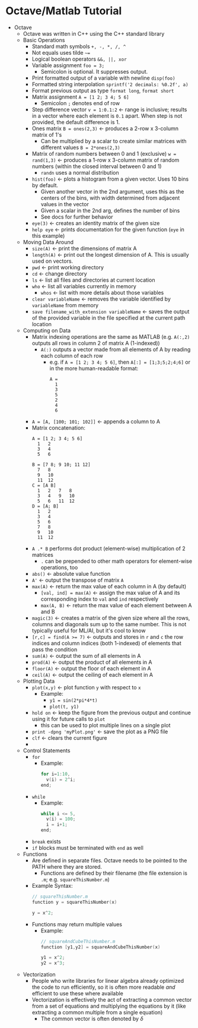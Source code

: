 # Octave/Matlab Tutorial
- Octave
  - Octave was written in C++ using the C++ standard library
  - Basic Operations
    - Standard math symbols `+, -, *, /, ^`
    - Not equals uses tilde `~=`
    - Logical boolean operators `&&, ||, xor`
    - Variable assignment `foo = 3;`
      - Semicolon is optional. It suppresses output.
    - Print formatted output of a variable with newline `disp(foo)`
    - Formatted string interpolation `sprintf('2 decimals: %0.2f', a)`
    - Format previous output as type `format long`, `format short`
    - Matrix assignment `A = [1 2; 3 4; 5 6]`
      - Semicolon `;` denotes end of row
    - Step difference vector `v = 1:0.1:2` &larr; range is inclusive; results in a vector where each element is `0.1` apart. When step is not provided, the default difference is 1.
    - Ones matrix `B = ones(2,3)` &larr; produces a 2-row x 3-column matrix of 1's
      - Can be multiplied by a scalar to create similar matrices with different values `B = 2*ones(2,3)`
    - Matrix of random numbers between 0 and 1 (exclusive) `w = rand(1,3)` &larr; produces a 1-row x 3-column matrix of random numbers (within the closed interval between 0 and 1)
      - `randn` uses a normal distribution
    - `hist(foo)` &larr; plots a histogram from a given vector. Uses 10 bins by default.
      - Given another vector in the 2nd argument, uses this as the centers of the bins, with width determined from adjacent values in the vector
      - Given a scalar in the 2nd arg, defines the number of bins
      - See docs for further behavior
    - `eye(3)` &larr; creates an identity matrix of the given size
    - `help eye` &larr; prints documentation for the given function (`eye` in this example)
  - Moving Data Around
    - `size(A)` &larr; print the dimensions of matrix A
    - `length(A)` &larr; print out the longest dimension of A. This is usually used on vectors.
    - `pwd` &larr; print working directory
    - `cd` &larr; change directory
    - `ls` &larr; list all files and directories at current location
    - `who` &larr; list all variables currently in memory
      - `whos` &larr; list with more details about those variables
    - `clear variableName` &larr; removes the variable identified by `variableName` from memory
    - `save filename_with_extension variableName` &larr; saves the output of the provided variable in the file specified at the current path location
  - Computing on Data
    - Matrix indexing operations are the same as MATLAB (e.g. `A(:,2)` outputs all rows in column 2 of matrix A (1-indexed))
      - `A(:)` outputs a vector made from all elements of A by reading each column of each row
        - e.g. if `A = [1 2; 3 4; 5 6]`, then `A[:] = [1;3;5;2;4;6]` or in the more human-readable format:
          ```
          A =
            1
            3
            5
            2
            4
            6
          ```
    - `A = [A, [100; 101; 102]]` &larr; appends a column to A
    - Matrix concatenation:
      ```
      A = [1 2; 3 4; 5 6]
        1   2
        3   4
        5   6

      B = [7 8; 9 10; 11 12]
        7   8
        9   10
        11  12
      C = [A B]
        1   2   7   8
        3   4   9   10
        5   6   11  12
      D = [A; B]
        1   2
        3   4
        5   6
        7   8
        9   10
        11  12
      ```
    - `A .* B` performs dot product (element-wise) multiplication of 2 matrices
      - `.` can be prepended to other math operators for element-wise operations, too
    - `abs()` &larr; absolute value function
    - `A'` &larr; output the transpose of matrix `A`
    - `max(A)` &larr; return the max value of each column in A (by default)
      - `[val, ind] = max(A)` &larr; assign the max value of A and its corresponding index to `val` and `ind` respectively
      - `max(A, B)` &larr; return the max value of each element between A and B
    - `magic(3)` &larr; creates a matrix of the given size where all the rows, columns and diagonals sum up to the same number. This is not typically useful for ML/AI, but it's cool to know
    - `[r,c] = find(A >= 7)` &larr; outputs and stores in `r` and `c` the row indices and column indices (both 1-indexed) of elements that pass the condition
    - `sum(A)` &larr; output the sum of all elements in A
    - `prod(A)` &larr; output the product of all elements in A
    - `floor(A)` &larr; output the floor of each element in A
    - `ceil(A)` &larr; output the ceiling of each element in A
  - Plotting Data
    - `plot(x,y)` &larr; plot function `y` with respect to `x`
      - Example:
        - `y1 = sin(2*pi*4*t)`
        - `plot(t, y1)`
    - `hold on` &larr; keep the figure from the previous output and continue using it for future calls to `plot`
      - this can be used to plot multiple lines on a single plot
    - `print -dpng 'myPlot.png'` &larr; save the plot as a PNG file
    - `clf` &larr; clears the current figure
    - 
  - Control Statements
    - `for`
      - Example:
        ```c++
        for i=1:10,
          v(i) = 2^i;
        end;
        ```
    - `while`
      - Example:
        ```c++
        while i <= 5,
          v(i) = 100;
          i = i+1;
        end;
        ```
    - `break` exists
    - `if` blocks must be terminated with `end` as well
  - Functions
    - Are defined in separate files. Octave needs to be pointed to the PATH where they are stored.
      - Functions are defined by their filename (the file extension is `.m`; e.g. `squareThisNumber.m`)
    - Example Syntax:
      ```c++
      // squareThisNumber.m
      function y = squareThisNumber(x)

      y = x^2;
      ```
    - Functions may return multiple values
      - Example:
        ```c++
        // squareAndCubeThisNumber.m
        function [y1,y2] = squareAndCubeThisNumber(x)

        y1 = x^2;
        y2 = x^3;
        ```
  - Vectorization
    - People who write libraries for linear algebra already optimized the code to run efficiently, so it is often more readable _and_ efficient to use these where available
    - Vectorization is effectively the act of extracting a common vector from a set of equations and multiplying the equations by it (like extracting a common multiple from a single equation)
      - The common vector is often denoted by $\delta$
